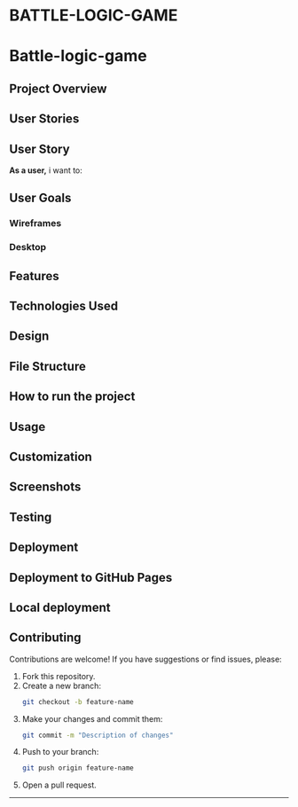 # BATTLE-LOGIC-GAME

# Battle-logic-game 





## Project Overview





## User Stories

## User Story

**As a user,** i want to:





## User Goals



### Wireframes 

### Desktop


## Features

## Technologies Used




## Design


## File Structure


## How to run the project




## Usage



## Customization



## Screenshots



## Testing 


## Deployment

## Deployment to GitHub Pages




## Local deployment 



## Contributing

Contributions are welcome! If you have suggestions or find issues, please:

1. Fork this repository.
2. Create a new branch:
   ```bash
   git checkout -b feature-name
   ```
3. Make your changes and commit them:
   ```bash
   git commit -m "Description of changes"
   ```
4. Push to your branch:
   ```bash
   git push origin feature-name
   ```
5. Open a pull request.

---
